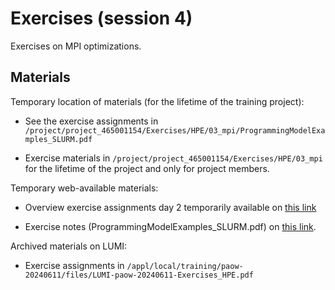 # Exercises (session 4)

Exercises on MPI optimizations.

<!--
Exercises are in `Exercises/HPE/03_mpi`.

See `Exercises/HPE/03_mpi/ProgrammingModelExamples_SLURM.pdf`
-->

## Materials

<!--
No materials available at the moment.
-->

Temporary location of materials (for the lifetime of the training project):

-   See the exercise assignments in
    `/project/project_465001154/Exercises/HPE/03_mpi/ProgrammingModelExamples_SLURM.pdf`

-   Exercise materials in 
    `/project/project_465001154/Exercises/HPE/03_mpi` 
    for the lifetime of the project and only for project members.

Temporary web-available materials:

-    Overview exercise assignments day 2 temporarily available on
     [this link](https://462000265.lumidata.eu/paow-20240611/files/LUMI-paow-20240611-Exercises_HPE_Day2.pdf)

-    Exercise notes (ProgrammingModelExamples_SLURM.pdf) on
     [this link](https://462000265.lumidata.eu/paow-20240611/files/LUMI-paow-20240611-E-2-03-ProgrammingModelExamples_SLURM.pdf).

Archived materials on LUMI:

-   Exercise assignments in `/appl/local/training/paow-20240611/files/LUMI-paow-20240611-Exercises_HPE.pdf`

<!--
-   Exercises as bizp2-compressed tar file in
    `/appl/local/training/paow-20240611/files/LUMI-paow-20240611-Exercises_HPE.tar.bz2`

-   Exercises as uncompressed tar file in
    `/appl/local/training/paow-20240611/files/LUMI-paow-20240611-Exercises_HPE.tar`
-->


